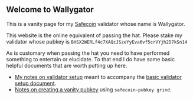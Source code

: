 ## Welcome to Wallygator

This is a vanity page for my [Safecoin](https://safecoin.org) validator whose name is Wallygator.  

This website is the online equivalent of passing the hat.   Please stake my validator whose pubkey is `BHSX2WERLf4c7XAQcJSzeYyEva6vf5crVYjh2D7kSn14`

As is customary when passing the hat you need to have performed something to entertain or elucidate.  To that end I do have some basic helpful documents that are worth putting up here.

* [My notes on validator setup](Accounts.md) meant to accompany the [basic validator setup document](https://safecoin.org/validator-set-up-instructions/).
* [Notes on creating a vanity pubkey](Vanity.md) using `safecoin-pubkey grind`.


